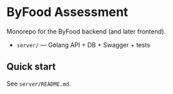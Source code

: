 # ByFood Assessment

Monorepo for the ByFood backend (and later frontend).
- `server/` — Golang API + DB + Swagger + tests

## Quick start
See `server/README.md`.